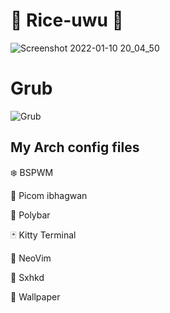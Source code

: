 # 🍥 Rice-uwu 🌸

![Screenshot 2022-01-10 20_04_50](https://user-images.githubusercontent.com/102450738/178134293-fb8567b8-6198-44a8-84fe-affd6e71b9bc.png)

# Grub

![Grub](https://user-images.githubusercontent.com/102450738/179668151-57bcdf7f-d850-48bb-876d-c1bb7ada71ea.JPG)

## My Arch config files

❄️ BSPWM

🌸 Picom ibhagwan

🧩 Polybar

🃏 Kitty Terminal

👻 NeoVim

🎴 Sxhkd

🌆 Wallpaper
